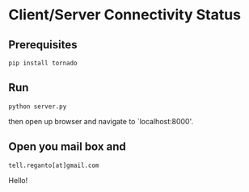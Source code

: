 # Client/Server Connectivity Status

## Prerequisites

```shell
pip install tornado
```

## Run

```shell
python server.py
```

then open up browser and navigate to `localhost:8000'.

## Open you mail box and

`tell.reganto[at]gmail.com`

Hello!

